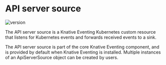 # API server source

![version](https://img.shields.io/badge/API_Version-v1-red?style=flat-square)

The API server source is a Knative Eventing Kubernetes custom resource that listens for Kubernetes events and forwards received events to a sink.

The API server source is part of the core Knative Eventing component, and is provided by default when Knative Eventing is installed. Multiple instances of an ApiServerSource object can be created by users.
